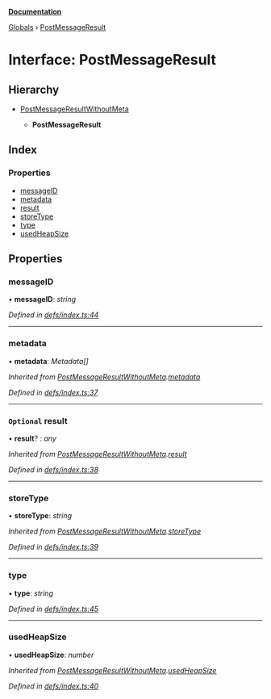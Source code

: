**[Documentation](../README.md)**

[Globals](../README.md) › [PostMessageResult](postmessageresult.md)

# Interface: PostMessageResult

## Hierarchy

* [PostMessageResultWithoutMeta](postmessageresultwithoutmeta.md)

  * **PostMessageResult**

## Index

### Properties

* [messageID](postmessageresult.md#messageid)
* [metadata](postmessageresult.md#metadata)
* [result](postmessageresult.md#optional-result)
* [storeType](postmessageresult.md#storetype)
* [type](postmessageresult.md#type)
* [usedHeapSize](postmessageresult.md#usedheapsize)

## Properties

###  messageID

• **messageID**: *string*

*Defined in [defs/index.ts:44](https://github.com/badbatch/cachemap/blob/cb2a149/packages/core-worker/src/defs/index.ts#L44)*

___

###  metadata

• **metadata**: *Metadata[]*

*Inherited from [PostMessageResultWithoutMeta](postmessageresultwithoutmeta.md).[metadata](postmessageresultwithoutmeta.md#metadata)*

*Defined in [defs/index.ts:37](https://github.com/badbatch/cachemap/blob/cb2a149/packages/core-worker/src/defs/index.ts#L37)*

___

### `Optional` result

• **result**? : *any*

*Inherited from [PostMessageResultWithoutMeta](postmessageresultwithoutmeta.md).[result](postmessageresultwithoutmeta.md#optional-result)*

*Defined in [defs/index.ts:38](https://github.com/badbatch/cachemap/blob/cb2a149/packages/core-worker/src/defs/index.ts#L38)*

___

###  storeType

• **storeType**: *string*

*Inherited from [PostMessageResultWithoutMeta](postmessageresultwithoutmeta.md).[storeType](postmessageresultwithoutmeta.md#storetype)*

*Defined in [defs/index.ts:39](https://github.com/badbatch/cachemap/blob/cb2a149/packages/core-worker/src/defs/index.ts#L39)*

___

###  type

• **type**: *string*

*Defined in [defs/index.ts:45](https://github.com/badbatch/cachemap/blob/cb2a149/packages/core-worker/src/defs/index.ts#L45)*

___

###  usedHeapSize

• **usedHeapSize**: *number*

*Inherited from [PostMessageResultWithoutMeta](postmessageresultwithoutmeta.md).[usedHeapSize](postmessageresultwithoutmeta.md#usedheapsize)*

*Defined in [defs/index.ts:40](https://github.com/badbatch/cachemap/blob/cb2a149/packages/core-worker/src/defs/index.ts#L40)*